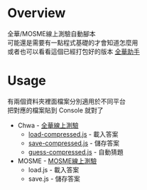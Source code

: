 # Overview
全華/MOSME線上測驗自動腳本\
可能還是需要有一點程式基礎的才會知道怎麼用\
或者也可以看看這個已經打包好的版本 [全華助手](https://github.com/dada878/chwa-helper)

# Usage
有兩個資料夾裡面檔案分別適用於不同平台\
把對應的檔案貼到 Console 就對了
- Chwa - [全華線上測驗](http://exam.chwa.com.tw/CHWA_EXAM/student.html#/login)
  - [load-compressed.js](chwa/load-compressed.js) - 載入答案
  - [save-compressed.js](save/load-compressed.js) - 儲存答案
  - [guess-compressed.js](guess/load-compressed.js) - 自動猜題
- MOSME - [MOSME線上測驗](https://www.mosme.net/?roletype=student)
  - load.js - 載入答案
  - save.js - 儲存答案
